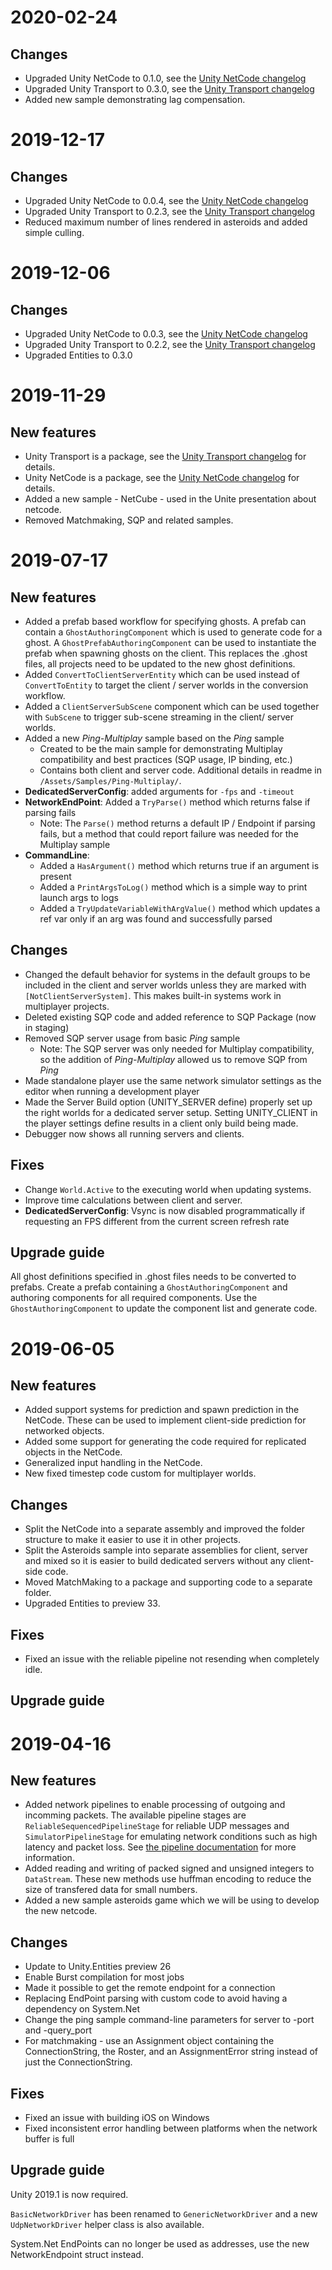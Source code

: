 # 2020-02-24
## Changes
* Upgraded Unity NetCode to 0.1.0, see the [Unity NetCode changelog](https://docs.unity3d.com/Packages/com.unity.netcode@0.1/changelog/CHANGELOG.html)
* Upgraded Unity Transport to 0.3.0, see the [Unity Transport changelog](https://docs.unity3d.com/Packages/com.unity.transport@0.3/changelog/CHANGELOG.html)
* Added new sample demonstrating lag compensation.

# 2019-12-17
## Changes
* Upgraded Unity NetCode to 0.0.4, see the [Unity NetCode changelog](https://docs.unity3d.com/Packages/com.unity.netcode@0.0/changelog/CHANGELOG.html)
* Upgraded Unity Transport to 0.2.3, see the [Unity Transport changelog](https://docs.unity3d.com/Packages/com.unity.transport@0.2/changelog/CHANGELOG.html)
* Reduced maximum number of lines rendered in asteroids and added simple culling.

# 2019-12-06
## Changes
* Upgraded Unity NetCode to 0.0.3, see the [Unity NetCode changelog](https://docs.unity3d.com/Packages/com.unity.netcode@0.0/changelog/CHANGELOG.html)
* Upgraded Unity Transport to 0.2.2, see the [Unity Transport changelog](https://docs.unity3d.com/Packages/com.unity.transport@0.2/changelog/CHANGELOG.html)
* Upgraded Entities to 0.3.0

# 2019-11-29
## New features
* Unity Transport is a package, see the [Unity Transport changelog](https://docs.unity3d.com/Packages/com.unity.transport@0.2/changelog/CHANGELOG.html) for details.
* Unity NetCode is a package, see the [Unity NetCode changelog](https://docs.unity3d.com/Packages/com.unity.netcode@0.0/changelog/CHANGELOG.html) for details.
* Added a new sample - NetCube - used in the Unite presentation about netcode.
* Removed Matchmaking, SQP and related samples.

# 2019-07-17
## New features
* Added a prefab based workflow for specifying ghosts. A prefab can contain a `GhostAuthoringComponent` which is used to generate code for a ghost. A `GhostPrefabAuthoringComponent` can be used to instantiate the prefab when spawning ghosts on the client. This replaces the .ghost files, all projects need to be updated to the new ghost definitions.
* Added `ConvertToClientServerEntity` which can be used instead of `ConvertToEntity` to target the client / server worlds in the conversion workflow.
* Added a `ClientServerSubScene` component which can be used together with `SubScene` to trigger sub-scene streaming in the client/ server worlds.
* Added a new *Ping-Multiplay* sample based on the *Ping* sample
    * Created to be the main sample for demonstrating Multiplay compatibility and best practices (SQP usage, IP binding, etc.)
    * Contains both client and server code.  Additional details in readme in `/Assets/Samples/Ping-Multiplay/`.
* **DedicatedServerConfig**: added arguments for `-fps` and `-timeout`
* **NetworkEndPoint**: Added a `TryParse()` method which returns false if parsing fails
    * Note: The `Parse()` method returns a default IP / Endpoint if parsing fails, but a method that could report failure was needed for the Multiplay sample
* **CommandLine**:
    * Added a `HasArgument()` method which returns true if an argument is present
    * Added a `PrintArgsToLog()` method which is a simple way to print launch args to logs
    * Added a `TryUpdateVariableWithArgValue()` method which updates a ref var only if an arg was found and successfully parsed

## Changes
* Changed the default behavior for systems in the default groups to be included in the client and server worlds unless they are marked with `[NotClientServerSystem]`. This makes built-in systems work in multiplayer projects.
* Deleted existing SQP code and added reference to SQP Package (now in staging)
* Removed SQP server usage from basic *Ping* sample
    * Note: The SQP server was only needed for Multiplay compatibility, so the addition of *Ping-Multiplay* allowed us to remove SQP from *Ping*
* Made standalone player use the same network simulator settings as the editor when running a development player
* Made the Server Build option (UNITY_SERVER define) properly set up the right worlds for a dedicated server setup. Setting UNITY_CLIENT in the player settings define results in a client only build being made.
* Debugger now shows all running servers and clients.

## Fixes
* Change `World.Active` to the executing world when updating systems.
* Improve time calculations between client and server.
* **DedicatedServerConfig**: Vsync is now disabled programmatically if requesting an FPS different from the current screen refresh rate
## Upgrade guide
All ghost definitions specified in .ghost files needs to be converted to prefabs. Create a prefab containing a `GhostAuthoringComponent` and authoring components for all required components. Use the `GhostAuthoringComponent` to update the component list and generate code.

# 2019-06-05
## New features
* Added support systems for prediction and spawn prediction in the NetCode. These can be used to implement client-side prediction for networked objects.
* Added some support for generating the code required for replicated objects in the NetCode.
* Generalized input handling in the NetCode.
* New fixed timestep code custom for multiplayer worlds.
## Changes
* Split the NetCode into a separate assembly and improved the folder structure to make it easier to use it in other projects.
* Split the Asteroids sample into separate assemblies for client, server and mixed so it is easier to build dedicated servers without any client-side code.
* Moved MatchMaking to a package and supporting code to a separate folder.
* Upgraded Entities to preview 33.
## Fixes
* Fixed an issue with the reliable pipeline not resending when completely idle.
## Upgrade guide

# 2019-04-16
## New features
* Added network pipelines to enable processing of outgoing and incomming packets. The available pipeline stages are `ReliableSequencedPipelineStage` for reliable UDP messages and `SimulatorPipelineStage` for emulating network conditions such as high latency and packet loss. See [the pipeline documentation](com.unity.transport/Documentation~/pipelines-usage.md) for more information.
* Added reading and writing of packed signed and unsigned integers to `DataStream`. These new methods use huffman encoding to reduce the size of transfered data for small numbers.
* Added a new sample asteroids game which we will be using to develop the new netcode.
## Changes
* Update to Unity.Entities preview 26
* Enable Burst compilation for most jobs
* Made it possible to get the remote endpoint for a connection
* Replacing EndPoint parsing with custom code to avoid having a dependency on System.Net
* Change the ping sample command-line parameters for server to -port and -query_port
* For matchmaking - use an Assignment object containing the ConnectionString, the Roster, and an AssignmentError string instead of just the ConnectionString.
## Fixes
* Fixed an issue with building iOS on Windows
* Fixed inconsistent error handling between platforms when the network buffer is full
## Upgrade guide
Unity 2019.1 is now required.

`BasicNetworkDriver` has been renamed to `GenericNetworkDriver` and a new `UdpNetworkDriver` helper class is also available.

System.Net EndPoints can no longer be used as addresses, use the new NetworkEndpoint struct instead.